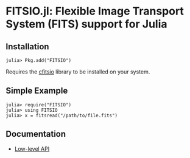 FITSIO.jl: Flexible Image Transport System (FITS) support for Julia
===================================================================

Installation
------------

```jlcon
julia> Pkg.add("FITSIO")
```

Requires the [cfitsio](http://heasarc.gsfc.nasa.gov/fitsio/) library
to be installed on your system.

Simple Example
--------------

```jlcon
julia> require("FITSIO")
julia> using FITSIO
julia> x = fitsread("/path/to/file.fits")
```

Documentation
-------------

* [Low-level API](https://julia-fitsio.readthedocs.org/)

